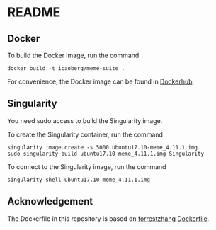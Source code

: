 # README

## Docker
To build the Docker image, run the command

```
docker build -t icaoberg/meme-suite .
```

For convenience, the Docker image can be found in [Dockerhub](https://hub.docker.com/r/icaoberg/meme-suite/builds/).

## Singularity
<aside class="notice">
You need sudo access to build the Singularity image.
</aside>

To create the Singularity container, run the command

```
singularity image.create -s 5000 ubuntu17.10-meme_4.11.1.img
sudo singularity build ubuntu17.10-meme_4.11.1.img Singularity
```

To connect to the Singularity image, run the command

```
singularity shell ubuntu17.10-meme_4.11.1.img
```

## Acknowledgement

The Dockerfile in this repository is based on [forrestzhang](https://github.com/forrestzhang) [Dockerfile](https://github.com/forrestzhang/Docker/tree/master/meme).
